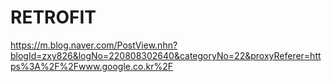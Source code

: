 # RETROFIT
https://m.blog.naver.com/PostView.nhn?blogId=zxy826&logNo=220808302640&categoryNo=22&proxyReferer=https%3A%2F%2Fwww.google.co.kr%2F